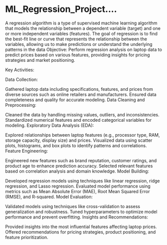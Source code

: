 # ML_Regression_Project....

A regression algorithm is a type of supervised machine learning algorithm that models the relationship between a dependent variable (target) and one or more independent variables (features). The goal of regression is to find the best-fit line or curve that represents the relationship between the variables, allowing us to make predictions or understand the underlying patterns in the data
Objective:
Perform regression analysis on laptop data to predict prices based on various features, providing insights for pricing strategies and market positioning.

Key Activities:

Data Collection:

Gathered laptop data including specifications, features, and prices from diverse sources such as online retailers and manufacturers.
Ensured data completeness and quality for accurate modeling.
Data Cleaning and Preprocessing:

Cleaned the data by handling missing values, outliers, and inconsistencies.
Standardized numerical features and encoded categorical variables for modeling.
Exploratory Data Analysis (EDA):

Explored relationships between laptop features (e.g., processor type, RAM, storage capacity, display size) and prices.
Visualized data using scatter plots, histograms, and box plots to identify patterns and correlations.
Feature Engineering:

Engineered new features such as brand reputation, customer ratings, and product age to enhance prediction accuracy.
Selected relevant features based on correlation analysis and domain knowledge.
Model Building:

Developed regression models using techniques like linear regression, ridge regression, and Lasso regression.
Evaluated model performance using metrics such as Mean Absolute Error (MAE), Root Mean Squared Error (RMSE), and R-squared.
Model Evaluation:

Validated models using techniques like cross-validation to assess generalization and robustness.
Tuned hyperparameters to optimize model performance and prevent overfitting.
Insights and Recommendations:

Provided insights into the most influential features affecting laptop prices.
Offered recommendations for pricing strategies, product positioning, and feature prioritization.
